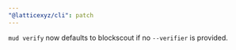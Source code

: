 ```yaml
---
"@latticexyz/cli": patch
---
```


`mud verify` now defaults to blockscout if no `--verifier` is provided.
